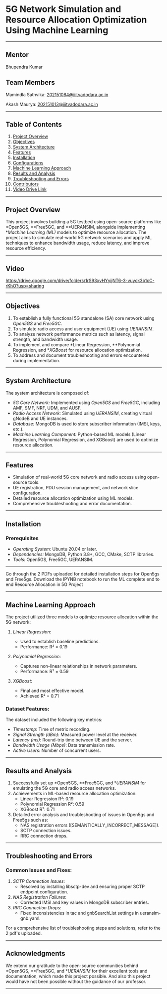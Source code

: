 # 5G Network Simulation and Resource Allocation Optimization Using Machine Learning
---
## Mentor
Bhupendra Kumar

## Team Members
Mamindla Sathvika: 202151084@iiitvadodara.ac.in

Akash Maurya: 202151013@iiitvadodara.ac.in

---
## Table of Contents
1. [Project Overview](#project-overview)
2. [Objectives](#objectives)
3. [System Architecture](#system-architecture)
4. [Features](#features)
5. [Installation](#installation)
6. [Configurations](#configurations)
7. [Machine Learning Approach](#machine-learning-approach)
8. [Results and Analysis](#results-and-analysis)
9. [Troubleshooting and Errors](#troubleshooting-and-errors)
10. [Contributors](#contributors)
11. [Video Drive Link](#Video)

---

## Project Overview
This project involves building a 5G testbed using open-source platforms like *Open5GS, **Free5GC, and **UERANSIM, alongside implementing **Machine Learning (ML)* models to optimize resource allocation. The project aims to simulate real-world 5G network scenarios and apply ML techniques to enhance bandwidth usage, reduce latency, and improve resource efficiency.

---

## Video
https://drive.google.com/drive/folders/1rS93xvHYyijNT6-3-vuyck3b1cC-rKhO?usp=sharing

---

## Objectives
1. To establish a fully functional 5G standalone (SA) core network using *Open5GS* and *Free5GC*.
2. To simulate radio access and user equipment (UE) using *UERANSIM*.
3. To analyze network performance metrics such as latency, signal strength, and bandwidth usage.
4. To implement and compare *Linear Regression, **Polynomial Regression, and **XGBoost* for resource allocation optimization.
5. To address and document troubleshooting and errors encountered during implementation.

---

## System Architecture
The system architecture is composed of:
- *5G Core Network:* Implemented using *Open5GS* and *Free5GC*, including AMF, SMF, NRF, UDM, and AUSF.
- *Radio Access Network:* Simulated using *UERANSIM*, creating virtual gNodeB and UE instances.
- *Database:* MongoDB is used to store subscriber information (IMSI, keys, etc.).
- *Machine Learning Component:* Python-based ML models (Linear Regression, Polynomial Regression, and XGBoost) are used to optimize resource allocation.

---

## Features
- Simulation of real-world 5G core network and radio access using open-source tools.
- UE registration, PDU session management, and network slice configuration.
- Detailed resource allocation optimization using ML models.
- Comprehensive troubleshooting and error documentation.

---

## Installation
### Prerequisites
- *Operating System:* Ubuntu 20.04 or later.
- *Dependencies:* MongoDB, Python 3.8+, GCC, CMake, SCTP libraries.
- *Tools:* Open5GS, Free5GC, UERANSIM.

---

Go through the 2 PDFs uploaded for detailed installation steps for Open5gs and Free5gs.
Download the IPYNB notebook to run the ML complete end to end Resource Allocation in 5G Project

---

## Machine Learning Approach
The project utilized three models to optimize resource allocation within the 5G network:

1. *Linear Regression*: 
   - Used to establish baseline predictions.
   - Performance: R² = 0.19

2. *Polynomial Regression*:
   - Captures non-linear relationships in network parameters.
   - Performance: R² = 0.59

3. *XGBoost*:
   - Final and most effective model.
   - Achieved R² = 0.71

### Dataset Features:
The dataset included the following key metrics:
- *Timestamp*: Time of metric recording.
- *Signal Strength (dBm)*: Measured power level at the receiver.
- *Latency (ms)*: Round-trip time between UE and the server.
- *Bandwidth Usage (Mbps)*: Data transmission rate.
- *Active Users*: Number of concurrent users.

---

## Results and Analysis
1. Successfully set up *Open5GS, **Free5GC, and **UERANSIM* for emulating the 5G core and radio access networks.
2. Achievements in ML-based resource allocation optimization:
   - Linear Regression R²: 0.19
   - Polynomial Regression R²: 0.59
   - XGBoost R²: 0.71
3. Detailed error analysis and troubleshooting of issues in Open5gs and Free5gs such as:
   - NAS registration errors ([SEMANTICALLY_INCORRECT_MESSAGE]).
   - SCTP connection issues.
   - RRC connection drops.

---

## Troubleshooting and Errors
### Common Issues and Fixes:
1. *SCTP Connection Issues*:
   - Resolved by installing libsctp-dev and ensuring proper SCTP endpoint configuration.
2. *NAS Registration Failures*:
   - Corrected IMSI and key values in MongoDB subscriber entries.
3. *RRC Connection Drops*:
   - Fixed inconsistencies in tac and gnbSearchList settings in ueransim-gnb.yaml.

For a comprehensive list of troubleshooting steps and solutions, refer to the 2 pdf's uploaded.

---

## Acknowledgments
We extend our gratitude to the open-source communities behind *Open5GS, **Free5GC, and **UERANSIM* for their excellent tools and documentation, which made this project possible. And also this project would have not been possible without the guidance of our professor.

---
